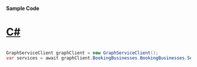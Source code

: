 #### Sample Code
# [C#](#tab/Csharp)

```C#

GraphServiceClient graphClient = new GraphServiceClient();
var services = await graphClient.BookingBusinesses.BookingBusinesses.Services.Services.Request().GetAsync();

```